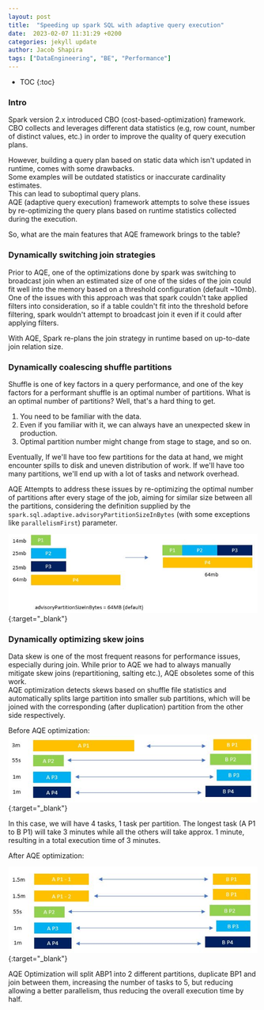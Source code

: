 ```yaml
---
layout: post
title:  "Speeding up spark SQL with adaptive query execution" 
date:  2023-02-07 11:31:29 +0200
categories: jekyll update
author: Jacob Shapira
tags: ["DataEngineering", "BE", "Performance"]
---
```


* TOC
{:toc}

### Intro
Spark version 2.x introduced CBO (cost-based-optimization) framework.  
CBO collects and leverages different data statistics (e.g, row count, number of distinct values, etc.) in order to improve
the quality of query execution plans.  

However, building a query plan based on static data which isn't updated in runtime, comes with some drawbacks.  
Some examples will be outdated statistics or inaccurate cardinality estimates.  
This can lead to suboptimal query plans.  
AQE (adaptive query execution) framework attempts to solve these issues by re-optimizing the query plans based on runtime statistics
collected during the execution.


So, what are the main features that AQE framework brings to the table?

### Dynamically switching join strategies 
Prior to AQE, one of the optimizations done by spark was switching to broadcast join when an
estimated size of one of the sides of the join could fit well into the memory based on a threshold configuration (default ~10mb).  
One of the issues with this approach was that spark couldn't take applied filters into consideration, so if a table couldn't fit into the threshold before filtering,
spark wouldn't attempt to broadcast join it even if it could after applying filters.

With AQE, Spark re-plans the join strategy in runtime based on up-to-date join relation size.


### Dynamically coalescing shuffle partitions
Shuffle is one of key factors in a query performance, and one of the key factors for a performant shuffle is an optimal number of partitions.
What is an optimal number of partitions?
Well, that's a hard thing to get.
1. You need to be familiar with the data.
2. Even if you familiar with it, we can always have an unexpected skew in production.
3. Optimal partition number might change from stage to stage, and so on.


Eventually,
If we'll have too few partitions for the data at hand, we might encounter spills to disk and uneven distribution of work.
If we'll have too many partitions, we'll end up with a lot of tasks and network overhead.  


AQE Attempts to address these issues by re-optimizing the optimal number of partitions after every stage of the job, aiming for similar size between all the partitions, considering the definition supplied by the
`spark.sql.adaptive.advisoryPartitionSizeInBytes` (with some exceptions like `parallelismFirst`) parameter.

[![Coalesce](/assets/post-images/2023-3-21-aqe/coalese.JPG)](/assets/post-images/2023-3-21-aqe/coalese.JPG){:target="_blank"}


### Dynamically optimizing skew joins
Data skew is one of the most frequent reasons for performance issues, especially during join.
While prior to AQE we had to always manually mitigate skew joins (repartitioning, salting etc.), AQE obsoletes some of this work.  
AQE optimization detects skews based on shuffle file statistics and automatically splits large partition into smaller sub partitions, which will be joined
with the corresponding (after duplication) partition from the other side respectively.



Before AQE optimization:
[![Skew](/assets/post-images/2023-3-21-aqe/skew1.JPG)](/assets/post-images/2023-3-21-aqe/skew1.JPG){:target="_blank"}

In this case, we will have 4 tasks, 1 task per partition.
The longest task (A P1 to B P1) will take 3 minutes while all the others will take approx. 1 minute, resulting in a total execution time of 3 minutes.

After AQE optimization:

[![Skew](/assets/post-images/2023-3-21-aqe/skew2.JPG)](/assets/post-images/2023-3-21-aqe/skew2.JPG){:target="_blank"}

AQE Optimization will split ABP1 into 2 different partitions, duplicate BP1 and join between them,
increasing the number of tasks to 5, but reducing allowing a better parallelism, thus reducing the overall execution time by half.


